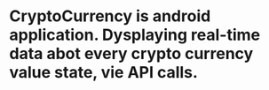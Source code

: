 # CryptoCurrency is android application. Dysplaying real-time data abot every crypto currency value state, vie API calls.
